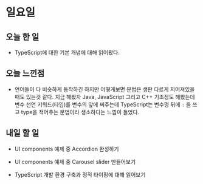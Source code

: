 # 일요일

## 오늘 한 일
- TypeScript에 대한 기본 개념에 대해 읽어봤다.

## 오늘 느낀점
- 언어들이 다 비슷하게 동작하긴 하지만 어떻게보면 문법은 생판 다르게 지어져있을때도 있는것 같다. 지금 해봤자 Java, JavaScript 그리고 C++ 기초정도 해봤는데 변수 선언 키워드(타입)를 변수의 앞에 써주는데 TypeScript는 변수명 뒤에 `:` 을 쓰고 type을 적어주는 문법이라 생소하다는 느낌이 들었다.

## 내일 할 일
- UI components 예제 중 Accordion 완성하기

- UI components 예제 중 Carousel slider 만들어보기

- TypeScript 개발 환경 구축과 정적 타이핑에 대해 읽어보기
